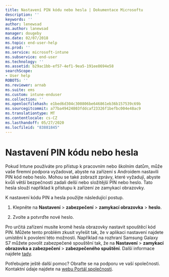 ```yaml
---
title: Nastavení PIN kódu nebo hesla | Dokumentace Microsoftu
description: ''
keywords: ''
author: lenewsad
ms.author: lanewsad
manager: dougeby
ms.date: 02/07/2018
ms.topic: end-user-help
ms.prod: ''
ms.service: microsoft-intune
ms.subservice: end-user
ms.technology: ''
ms.assetid: b29ac1bb-ef57-4ef1-9ea5-191ee8694e58
searchScope:
- User help
ROBOTS: ''
ms.reviewer: arnab
ms.suite: ems
ms.custom: intune-enduser
ms.collection: ''
ms.openlocfilehash: e1bed6d304c300806be646861eb36b157539c69b
ms.sourcegitcommit: a77ba49424803fddcaf23326f1befbc004e48ac9
ms.translationtype: MT
ms.contentlocale: cs-CZ
ms.lasthandoff: 05/27/2020
ms.locfileid: "83881845"
---
```

# <a name="set-your-pin-or-password"></a>Nastavení PIN kódu nebo hesla

Pokud Intune používáte pro přístup k pracovním nebo školním datům, může vaše firemní podpora vyžadovat, abyste na zařízení s Androidem nastavili PIN kód nebo heslo. Mohou se také zobrazit zprávy, které vyžadují, abyste kvůli větší bezpečnosti zadali delší nebo složitější PIN nebo heslo. Tato hesla slouží například k přístupu k zařízení ze zamykací obrazovky.

K nastavení kódu PIN a hesla použijte následující postup.

1. Klepněte na **Nastavení**  >  **zabezpečení**  >  **zamykací obrazovka**  >  **heslo**.

2. Zvolte a potvrďte nové heslo.

Pro určitá zařízení musíte kromě hesla obrazovky nastavit spouštěcí kód PIN. Můžete tento problém zkusit vyřešit tak, že v aplikaci nastavení najdete umístění k povolení této možnosti. Například na rozhraní Samsung Galaxy S7 můžete povolit zabezpečené spouštění tak, že na **Nastavení**  >  **zamykací obrazovka a zabezpečení**  >  **zabezpečeného spuštění**. Další informace najdete [tady](your-device-appears-encrypted-but-cp-says-otherwise-android.md). 

Potřebujete ještě další pomoc? Obraťte se na podporu ve vaší společnosti. Kontaktní údaje najdete na [webu Portál společnosti](https://go.microsoft.com/fwlink/?linkid=2010980).
